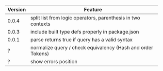 
| Version | Feature |
| ------- | ------- |
| 0.0.4   | split list from logic operators, parenthesis in two contexts
| 0.0.3   | include built type defs properly in package.json
| 0.0.1   | parse returns true if query has a valid syntax 
| ? | normalize query / check equivalency (Hash and order Tokens)
| ? | show errors position
